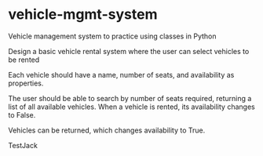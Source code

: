 # vehicle-mgmt-system
Vehicle management system to practice using classes in Python

Design a basic vehicle rental system where the user can select vehicles to be rented

Each vehicle should have a name, number of seats, and availability as properties.

The user should be able to search by number of seats required, returning a list of all available vehicles.
When a vehicle is rented, its availability changes to False.

Vehicles can be returned, which changes availability to True.

TestJack